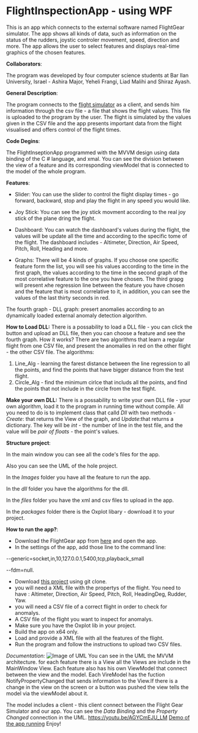 # FlightInspectionApp - using WPF

This is an app which connects to the external software named FlightGear simulator.
The app shows all kinds of data, such as information on the status of the rudders, joystic controler movement, speed, direction and more.
The app allows the user to select features and displays real-time graphics of the chosen features.

**Collaborators**:

The program was developed by four computer science students at Bar Ilan University, Israel - Ashira Major, Yeheli Frangi, Liad Malihi and Shiraz Ayash.

**General Description**:

The program connects to the [flight simulator](https://www.flightgear.org/) as a client, and sends him information through the csv file - a file that shows the flight values.
This file is uploaded to the program by the user.
The flight is simulated by the values given in the CSV file and the app presents important data from the flight visualised and offers control of the flight times.

**Code Degins**:

The FlightInseptionApp programmed with the MVVM design using data binding of the C # language, and xmal.
You can see the division between the view of a feature and its corresponding viewModel that is connected to the model of the whole program.

**Features**:
* Slider:
You can use the slider to control the flight display times - go forward, backward, stop and play the flight in any speed you would like.

* Joy Stick:
You can see the joy stick movment according to the real joy stick of the plane dring the flight.

* Dashboard:
You can watch the dashboard's values during the flight, the values will be update all the time and according to the specific tome of the flight.
The dashboard includes - Altimeter, Direction, Air Speed, Pitch, Roll, Heading and more.

* Graphs:
There will be 4 kinds of graphs.
If you choose one specific feature form the list, you will see his values according to the time in the first graph, the values according to the time in the second graph of the most correlative feature to the one you have choseמ.
The third grapg will present אhe regression line between the feature you have chosen and the feature that is most correlative to it, in addition, you can see the values of the last thirty seconds in red.

The fourth graph - DLL graph:
presert anomalies according to an dynamically loaded external anomaly detection algorithm.

**How to Load DLL:**
There is a possability to load a DLL file - you can click the button and upload an DLL file, then you can choose a feature and see the fourth graph.
How it works?
There are two algorithms that learn a regular flight from one CSV file, and present the anomalies in red on the other flight - the other CSV file.
The algorithms:
1. Line_Alg -  learning the farest distance between the line regression to all the points, and find the points that have bigger distance from the test flight.
2. Circle_Alg - find the minimum cirlce that includs all the points, and find the points that not include in the circle from the test flight.

**Make your own DLL:**
There is a possability to write your own DLL file - your own algorithm, load it to the program in running time without compile.
All you need to do is to implement class that calld *Dll* with two methods - *Create*: that returns the View of the graph, and *Update*:that returns a dictionary. The key will be *int* - the number of line in the test file, and the value will be *pair of floats* - the point's values.

**Structure project**:

In the main window you can see all the code's files for the app.

Also you can see the UML of the hole project.

In the *Images* folder you have all the feature to run the app.

In the *dll* folder you have the algorithms for the dll.

In the *files* folder you have the xml and csv files to upload in the app.

In the *packages* folder there is the Oxplot libary - download it to your project.

**How to run the app?**:
* Download the FlightGear app from [here](https://www.flightgear.org/) and open the app.
* In the settings of the app, add those line to the command line:

--generic=socket,in,10,127.0.0.1,5400,tcp,playback_small

--fdm=null.

* Download [this project](https://github.com/ashira-major/FlightDetection) using git clone.
* you will need a XML file with the propertys of the flight. You need to have :   Altimeter, Direction, Air Speed, Pitch, Roll, HeadingDeg, Rudder, Yaw.
* you will need a CSV file of a correct flight in order to check for anomalys.
* A CSV file of the flight you want to inspect for anomalys.
* Make sure you have the Oxplot lib in your project.
* Build the app on x64 only.
* Load and provide a XML file with all the features of the flight.
* Run the program and follow the instructions to upload two CSV files.

*Documentation:*
![Image of UML](https://github.com/ashira-major/FlightDetection/blob/master/UML.jpg)
You can see in the UML the MVVM architecture.
for each feature there is a View all the Views are include in the MainWindow View.
Each feature also has his own ViewModel that connect between the view and the model.
Each VireModel has the fuction NotifyPropertyChanged that sends information to the View.If there is a change in the view on the screen or a button was pushed the view tells the model via the viewModel about it.

The model includes a client - this client connect between the Flight Gear Simulator and our app.
You can see the *Data Binding* and the *Property Changed* connection in the UML.
https://youtu.be/AGYCmEJU_LM
[Demo of the app running]()
Enjoy!
